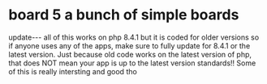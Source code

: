 
# board 5 a bunch of simple boards

update--- all of this works on php 8.4.1 but it is coded for older versions so if anyone uses any of the apps, make sure to fully  update for  8.4.1 or the latest version. Just because old code works on the latest version of php, that does NOT mean your app is up to the latest version standards!! Some of this is really intersting and good tho 
